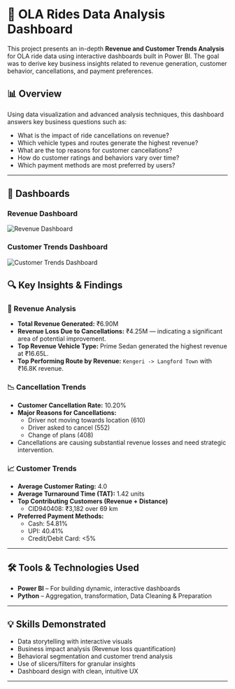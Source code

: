 # 🚖 OLA Rides Data Analysis Dashboard

This project presents an in-depth **Revenue and Customer Trends Analysis** for OLA ride data using interactive dashboards built in Power BI. The goal was to derive key business insights related to revenue generation, customer behavior, cancellations, and payment preferences.

## 📊 Overview

Using data visualization and advanced analysis techniques, this dashboard answers key business questions such as:

- What is the impact of ride cancellations on revenue?
- Which vehicle types and routes generate the highest revenue?
- What are the top reasons for customer cancellations?
- How do customer ratings and behaviors vary over time?
- Which payment methods are most preferred by users?

---
## 📸 Dashboards

### Revenue Dashboard

![Revenue Dashboard](/revenue_dashboard.png)

### Customer Trends Dashboard

![Customer Trends Dashboard](/customer_trends_dashboard.png)

## 🔍 Key Insights & Findings

### 🚦 Revenue Analysis
- **Total Revenue Generated:** ₹6.90M
- **Revenue Loss Due to Cancellations:** ₹4.25M — indicating a significant area of potential improvement.
- **Top Revenue Vehicle Type:** Prime Sedan generated the highest revenue at ₹16.65L.
- **Top Performing Route by Revenue:** `Kengeri -> Langford Town` with ₹16.8K revenue.

### 📉 Cancellation Trends
- **Customer Cancellation Rate:** 10.20%
- **Major Reasons for Cancellations:**
  - Driver not moving towards location (610)
  - Driver asked to cancel (552)
  - Change of plans (408)
- Cancellations are causing substantial revenue losses and need strategic intervention.

### 📈 Customer Trends
- **Average Customer Rating:** 4.0
- **Average Turnaround Time (TAT):** 1.42 units
- **Top Contributing Customers (Revenue + Distance)**
  - CID940408: ₹3,182 over 69 km
- **Preferred Payment Methods:**
  - Cash: 54.81%
  - UPI: 40.41%
  - Credit/Debit Card: <5%

---

## 🛠️ Tools & Technologies Used

- **Power BI** – For building dynamic, interactive dashboards
- **Python** – Aggregation, transformation, Data Cleaning & Preparation

---

## 💡 Skills Demonstrated

- Data storytelling with interactive visuals
- Business impact analysis (Revenue loss quantification)
- Behavioral segmentation and customer trend analysis
- Use of slicers/filters for granular insights
- Dashboard design with clean, intuitive UX

---


